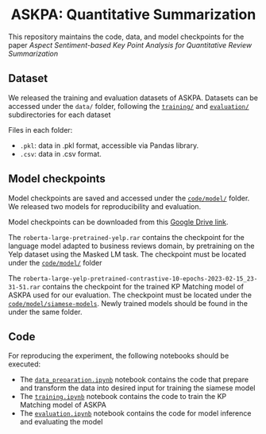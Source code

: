 <div align="center">

# ASKPA: Quantitative Summarization

</div>

This repository maintains the code, data, and model checkpoints for the paper *Aspect Sentiment-based Key Point Analysis for Quantitative Review Summarization*

## Dataset
We released the training and evaluation datasets of ASKPA. Datasets can be accessed under the ```data/``` folder, 
following the [```training/```](/data/training) and [```evaluation/```](/data/evaluation) subdirectories for each dataset

Files in each folder:
* ```.pkl```: data in .pkl format, accessible via Pandas library.
* ```.csv```: data in .csv format.

## Model checkpoints
Model checkpoints are saved and accessed under the [```code/model/```](/code/model) folder. We released two models 
for reproducibility and evaluation.

Model checkpoints can be downloaded from this [Google Drive link](https://drive.google.com/drive/folders/1kIEsac0e819rX63PmENPfTctWWww1mIC?usp=sharing).

The `roberta-large-pretrained-yelp.rar` contains the checkpoint for the language model adapted to business reviews domain,
by pretraining on the Yelp dataset using the Masked LM task. The checkpoint must be located under the [```code/model/```](/model) folder

The `roberta-large-yelp-pretrained-contrastive-10-epochs-2023-02-15_23-31-51.rar` contains the checkpoint for the trained KP Matching model of ASKPA
used for our evaluation. The checkpoint must be located under the [```code/model/siamese-models```](code/model/siamese-models). 
Newly trained models should be found in the under the same folder.


## Code
For reproducing the experiment, the following notebooks should be executed:
- The [```data_preparation.ipynb```](/code/data_preparation.ipynb) notebook contains the code that prepare and transform the data into desired input for training the siamese model
- The [```training.ipynb```](/code/training.ipynb) notebook contains the code to train the KP Matching model of ASKPA
- The [```evaluation.ipynb```](/code/evaluation.ipynb) notebook contains the code for model inference and evaluating the model